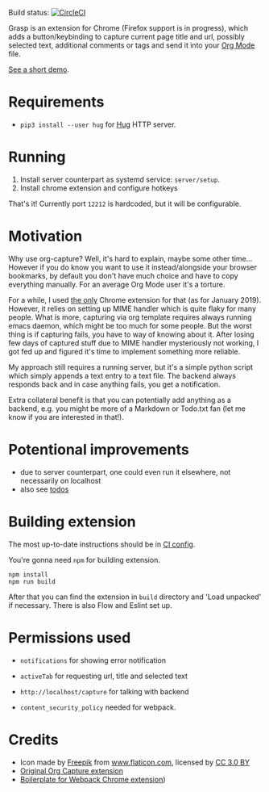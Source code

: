 Build status: [![CircleCI](https://circleci.com/gh/karlicoss/grasp.svg?style=svg)](https://circleci.com/gh/karlicoss/grasp)

Grasp is an extension for Chrome (Firefox support is in progress), which adds a button/keybinding to capture current page title and url,
possibly selected text, additional comments or tags and send it into your [Org Mode](https://orgmode.org/) file.

[See a short demo](https://www.youtube.com/watch?v=Z8Bk-IazdGo).

# Requirements
* `pip3 install --user hug` for [Hug](http://www.hug.rest/) HTTP server.

# Running
1. Install server counterpart as systemd service: `server/setup`.
2. Install chrome extension and configure hotkeys

That's it! Currently port `12212` is hardcoded, but it will be configurable.

# Motivation
Why use org-capture? Well, it's hard to explain, maybe some other time... However if you do know you want to use it instead/alongside your browser bookmarks, by default
you don't have much choice and have to copy everything manually. For an average Org Mode user it's a torture. 

For a while, I used [the only](https://github.com/sprig/org-capture-extension) Chrome extension for that (as for January 2019). However, it relies on setting up MIME
handler which is quite flaky for many people. What is more, capturing via org template requires always running emacs daemon, which might be too much for some people.
But the worst thing is if capturing fails, you have to way of knowing about it. After losing few days of captured stuff due to MIME handler mysteriously not working,
I got fed up and figured it's time to implement something more reliable. 

My approach still requires a running server, but it's a simple python script which simply appends a text entry to a text file. The backend always responds back and in case anything
fails, you get a notification.

Extra collateral benefit is that you can potentially add anything as a backend, e.g. you might be more of a Markdown or Todo.txt fan (let me know if you are interested in that!).

# Potentional improvements
* due to server counterpart, one could even run it elsewhere, not necessarily on localhost
* also see [todos](./TODO.org)

# Building extension
The most up-to-date instructions should be in [CI config](./.circleci/config.yml).

You're gonna need `npm` for building extension.

    npm install
    npm run build
    
After that you can find the extension in `build` directory and 'Load unpacked' if necessary. There is also Flow and Eslint set up.

# Permissions used
* `notifications` for showing error notification
* `activeTab` for requesting url, title and selected text
* `http://localhost/capture` for talking with backend

* `content_security_policy` needed for webpack.

# Credits
* Icon made by <a href="https://www.freepik.com/" title="Freepik">Freepik</a> from <a href="https://www.flaticon.com/" 			    title="Flaticon">www.flaticon.com</a>, licensed by <a href="http://creativecommons.org/licenses/by/3.0/" 			    title="Creative Commons BY 3.0" target="_blank">CC 3.0 BY</a>
* [Original Org Capture extension](https://github.com/sprig/org-capture-extension)
* [Boilerplate for Webpack Chrome extension](https://github.com/samuelsimoes/chrome-extension-webpack-boilerplate))
